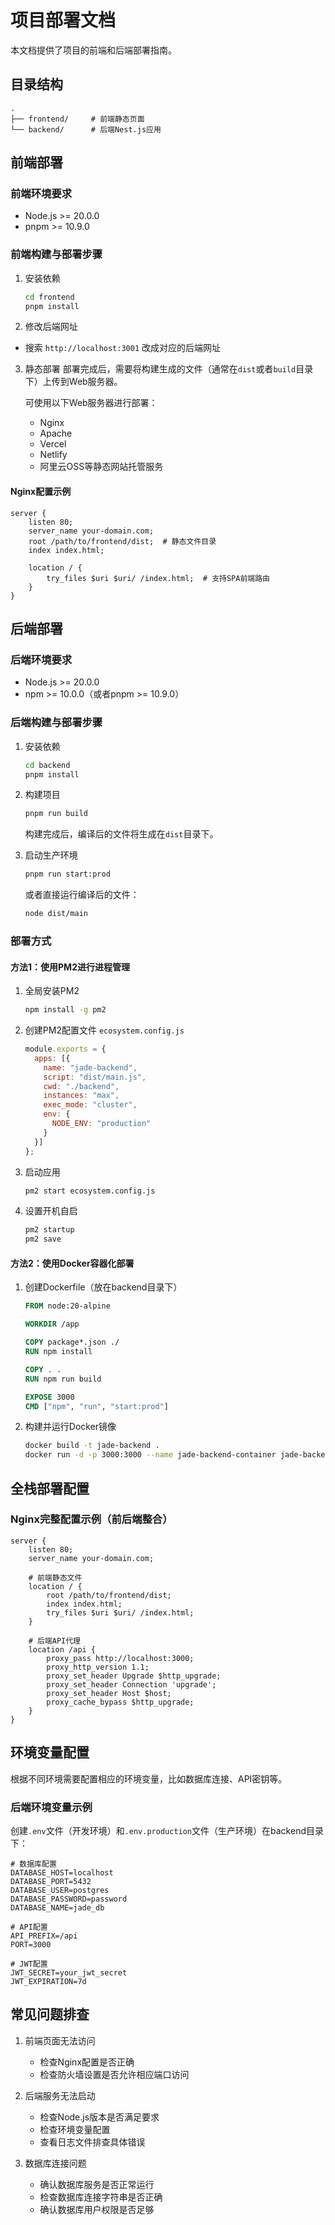 # 项目部署文档

本文档提供了项目的前端和后端部署指南。

## 目录结构

```
.
├── frontend/     # 前端静态页面
└── backend/      # 后端Nest.js应用
```

## 前端部署

### 前端环境要求

- Node.js >= 20.0.0
- pnpm >= 10.9.0

### 前端构建与部署步骤

1. 安装依赖
   ```bash
   cd frontend
   pnpm install
   ```

2. 修改后端网址
- 搜索 `http://localhost:3001` 改成对应的后端网址

3. 静态部署
   部署完成后，需要将构建生成的文件（通常在`dist`或者`build`目录下）上传到Web服务器。

   可使用以下Web服务器进行部署：
   - Nginx
   - Apache
   - Vercel
   - Netlify
   - 阿里云OSS等静态网站托管服务

#### Nginx配置示例

```nginx
server {
    listen 80;
    server_name your-domain.com;
    root /path/to/frontend/dist;  # 静态文件目录
    index index.html;
    
    location / {
        try_files $uri $uri/ /index.html;  # 支持SPA前端路由
    }
}
```

## 后端部署

### 后端环境要求

- Node.js >= 20.0.0
- npm >= 10.0.0（或者pnpm >= 10.9.0）

### 后端构建与部署步骤

1. 安装依赖
   ```bash
   cd backend
   pnpm install
   ```

2. 构建项目
   ```bash
   pnpm run build
   ```
   构建完成后，编译后的文件将生成在`dist`目录下。

3. 启动生产环境
   ```bash
   pnpm run start:prod
   ```
   或者直接运行编译后的文件：
   ```bash
   node dist/main
   ```

### 部署方式

#### 方法1：使用PM2进行进程管理

1. 全局安装PM2
   ```bash
   npm install -g pm2
   ```

2. 创建PM2配置文件 `ecosystem.config.js`
   ```javascript
   module.exports = {
     apps: [{
       name: "jade-backend",
       script: "dist/main.js",
       cwd: "./backend",
       instances: "max",
       exec_mode: "cluster",
       env: {
         NODE_ENV: "production"
       }
     }]
   };
   ```

3. 启动应用
   ```bash
   pm2 start ecosystem.config.js
   ```

4. 设置开机自启
   ```bash
   pm2 startup
   pm2 save
   ```

#### 方法2：使用Docker容器化部署

1. 创建Dockerfile（放在backend目录下）
   ```dockerfile
   FROM node:20-alpine

   WORKDIR /app

   COPY package*.json ./
   RUN npm install

   COPY . .
   RUN npm run build

   EXPOSE 3000
   CMD ["npm", "run", "start:prod"]
   ```

2. 构建并运行Docker镜像
   ```bash
   docker build -t jade-backend .
   docker run -d -p 3000:3000 --name jade-backend-container jade-backend
   ```

## 全栈部署配置

### Nginx完整配置示例（前后端整合）

```nginx
server {
    listen 80;
    server_name your-domain.com;
    
    # 前端静态文件
    location / {
        root /path/to/frontend/dist;
        index index.html;
        try_files $uri $uri/ /index.html;
    }
    
    # 后端API代理
    location /api {
        proxy_pass http://localhost:3000;
        proxy_http_version 1.1;
        proxy_set_header Upgrade $http_upgrade;
        proxy_set_header Connection 'upgrade';
        proxy_set_header Host $host;
        proxy_cache_bypass $http_upgrade;
    }
}
```

## 环境变量配置

根据不同环境需要配置相应的环境变量，比如数据库连接、API密钥等。

### 后端环境变量示例

创建`.env`文件（开发环境）和`.env.production`文件（生产环境）在backend目录下：

```
# 数据库配置
DATABASE_HOST=localhost
DATABASE_PORT=5432
DATABASE_USER=postgres
DATABASE_PASSWORD=password
DATABASE_NAME=jade_db

# API配置
API_PREFIX=/api
PORT=3000

# JWT配置
JWT_SECRET=your_jwt_secret
JWT_EXPIRATION=7d
```

## 常见问题排查

1. 前端页面无法访问
   - 检查Nginx配置是否正确
   - 检查防火墙设置是否允许相应端口访问

2. 后端服务无法启动
   - 检查Node.js版本是否满足要求
   - 检查环境变量配置
   - 查看日志文件排查具体错误

3. 数据库连接问题
   - 确认数据库服务是否正常运行
   - 检查数据库连接字符串是否正确
   - 确认数据库用户权限是否足够
